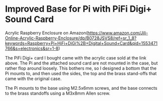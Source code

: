 # Improved Base for Pi with PiFi Digi+ Sound Card

Acrylic Raspberry Enclosure on Amazon(<https://www.amazon.com/Jili-Online-Acrylic-Raspberry-Enclosure/dp/B0728JSVS8/ref=sr_1_8?keywords=Raspberry+Pi+HiFi+DiGi%2B+Digital+Sound+Card&qid=1553471766&s=electronics&sr=1-8>)

The PiFi Digi+ card I bought came with the acrylic case sold at the link above.  The Pi and the attached sound card are not mounted in the case, but rather flop around loosely.  This bothers me, so I designed a bottom that the Pi mounts to, and then used the sides, the top and the brass stand-offs that came with the original case.

The Pi mounts to the base using M2.5x6mm screws, and the base connects to the brass standoffs using a M3x8mm Allen screw.


